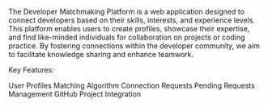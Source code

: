 The Developer Matchmaking Platform is a web application designed to
connect developers based on their skills, interests, and experience levels.
This platform enables users to create profiles, showcase their expertise, and 
find like-minded individuals for collaboration on projects or coding practice.
By fostering connections within the developer community, we aim to 
facilitate knowledge sharing and enhance teamwork.


Key Features:

User Profiles
Matching Algorithm
Connection Requests
Pending Requests Management
GitHub Project Integration
